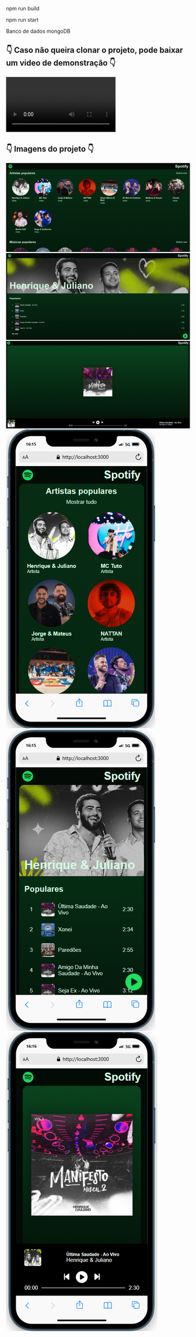 npm run build

npm run start

Banco de dados mongoDB

👇 Caso não queira clonar o projeto, pode baixar um video de demonstração 👇
----------------------------------------------------------------------------
![Video do projeto](./img/Projeto%20Spotify%20-%20Google%20Chrome%202025-02-17%2016-26-58.mp4)

👇 Imagens do projeto 👇
---------------------------
![Imagem](./img/image.png)
![Imagem](./img/image-1.png)
![Imagem](./img/image-2.png)
![Imagem](./img/image-3.png)
![Imagem](./img/image-4.png)
![Imagem](./img/image-5.png)